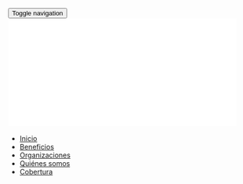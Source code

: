 <nav class="navbar navbar-default">
  <div class="container-fluid">
    <div class="container">
      <div class="navbar-header">
        <button type="button" class="navbar-toggle collapsed" data-toggle="collapse" data-target="#bs-example-navbar-collapse-1" aria-expanded="false">
          <span class="sr-only">Toggle navigation</span>
          <span class="icon-bar"></span>
          <span class="icon-bar"></span>
          <span class="icon-bar"></span>
        </button>
        <a class="navbar-brand" href="/">
          <img src="img/logo-jetty.svg">
        </a>
      </div>
      <div class="collapse navbar-collapse" id="bs-example-navbar-collapse-1">
        <ul class="nav navbar-nav navbar-right">
          <li><a href="/">Inicio</a></li>
          <li><a href="beneficios">Beneficios</a></li>
          <li><a href="organizaciones">Organizaciones</a></li>
          <li><a href="quienes">Quiénes somos</a></li>
          <li><a href="cobertura">Cobertura</a></li>
        </ul>
      </div>
    </div>
  </div>
</nav>